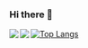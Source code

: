 ### Hi there 👋
  <img align="left" src="https://github-readme-stats.vercel.app/api/top-langs/?username=garethbrickman&layout=compact&theme=radical" />
  <img align="left" src="https://github-readme-stats.vercel.app/api?username=garethbrickman&show_icons=true&theme=radical" />

[![Top Langs](https://github-readme-stats.vercel.app/api/top-langs/?username=garethbrickman&layout=compact)](https://github.com/anuraghazra/github-readme-stats)

<!--
**garethbrickman/garethbrickman** is a ✨ _special_ ✨ repository because its `README.md` (this file) appears on your GitHub profile.

Here are some ideas to get you started:

- 🔭 I’m currently working on ...
- 🌱 I’m currently learning ...
- 👯 I’m looking to collaborate on ...
- 🤔 I’m looking for help with ...
- 💬 Ask me about ...
- 📫 How to reach me: ...
- 😄 Pronouns: ...
- ⚡ Fun fact: ...
-->
